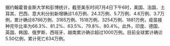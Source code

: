 据约翰霍普金斯大学和彭博统计，截至美东时间7月4日下午6时，美国、法国、土耳其、巴西、意大利分别新增确诊1.6万例、24.3万例、5.7万例、4.6万例、3.7万例，累计确诊8786万例、3165万例、1518万例、3254万例、1881万例，疫苗接种完毕比率为66.3%、81.2%、63.5%、79.8%、80.4%。此外，印度、德国、英国、韩国、俄罗斯、西班牙、越南累计确诊超过1000万例。目前全球累计确诊5.50亿例，累计死亡634万例。